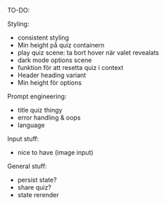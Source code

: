 TO-DO:

Styling:

- consistent styling
- Min height på quiz containern
- play quiz scene: ta bort hover när valet revealats
- dark mode options scene
- funktion för att resetta quiz i context
- Header heading variant
- Min height för options

Prompt engineering:

- title quiz thingy
- error handling & oops
- language

Input stuff:

- nice to have (image input)

General stuff:

- persist state?
- share quiz?
- state rerender
